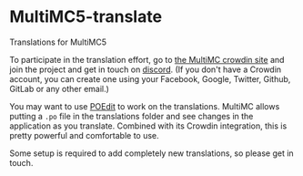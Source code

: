 MultiMC5-translate
==================

Translations for MultiMC5

To participate in the translation effort, go to [the MultiMC crowdin site](https://translate.multimc.org) and join the project and get in touch on [discord](https://discord.gg/rjpzCxvAPQ).
(If you don't have a Crowdin account, you can create one using your Facebook, Google, Twitter, Github, GitLab or any other email.)

You may want to use [POEdit](https://poedit.net/) to work on the translations. MultiMC allows putting a `.po` file in the translations folder and see changes in the application as you translate. Combined with its Crowdin integration, this is pretty powerful and comfortable to use.

Some setup is required to add completely new translations, so please get in touch.
